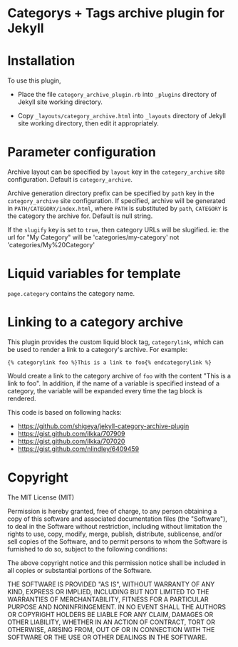 # Categorys + Tags archive plugin for Jekyll

# Installation

To use this plugin,

- Place the file `category_archive_plugin.rb` into `_plugins`
directory of Jekyll site working directory.

- Copy `_layouts/category_archive.html` into `_layouts` directory of
Jekyll site working directory, then edit it appropriately.


# Parameter configuration

Archive layout can be specified by `layout` key in the `category_archive`
site configuration. Default is `category_archive`.

Archive generation directory prefix can be specified by `path` key in the `category_archive`
site configuration. If specified, archive will be generated in
`PATH/CATEGORY/index.html`, where `PATH` is substituted by `path`, `CATEGORY` is the category
the archive for. Default is null string.

If the `slugify` key is set to `true`, then category URLs will be slugified.
ie: the url for "My Category" will be 'categories/my-category' not
'categories/My%20Category'

# Liquid variables for template

`page.category` contains the category name.

# Linking to a category archive

This plugin provides the custom liquid block tag, `categorylink`, which can be used to render a
link to a category's archive. For example:

```
{% categorylink foo %}This is a link to foo{% endcategorylink %}
```

Would create a link to the category archive of `foo` with the content "This is a link to foo". In
addition, if the name of a variable is specified instead of a category, the variable will be
expanded every time the tag block is rendered.

This code is based on following hacks:

- https://github.com/shigeya/jekyll-category-archive-plugin
- https://gist.github.com/ilkka/707909
- https://gist.github.com/ilkka/707020
- https://gist.github.com/nlindley/6409459

# Copyright

The MIT License (MIT)

Permission is hereby granted, free of charge, to any person obtaining a copy
of this software and associated documentation files (the "Software"), to deal
in the Software without restriction, including without limitation the rights
to use, copy, modify, merge, publish, distribute, sublicense, and/or sell
copies of the Software, and to permit persons to whom the Software is
furnished to do so, subject to the following conditions:

The above copyright notice and this permission notice shall be included in all
copies or substantial portions of the Software.

THE SOFTWARE IS PROVIDED "AS IS", WITHOUT WARRANTY OF ANY KIND, EXPRESS OR
IMPLIED, INCLUDING BUT NOT LIMITED TO THE WARRANTIES OF MERCHANTABILITY,
FITNESS FOR A PARTICULAR PURPOSE AND NONINFRINGEMENT. IN NO EVENT SHALL THE
AUTHORS OR COPYRIGHT HOLDERS BE LIABLE FOR ANY CLAIM, DAMAGES OR OTHER
LIABILITY, WHETHER IN AN ACTION OF CONTRACT, TORT OR OTHERWISE, ARISING FROM,
OUT OF OR IN CONNECTION WITH THE SOFTWARE OR THE USE OR OTHER DEALINGS IN THE
SOFTWARE.
